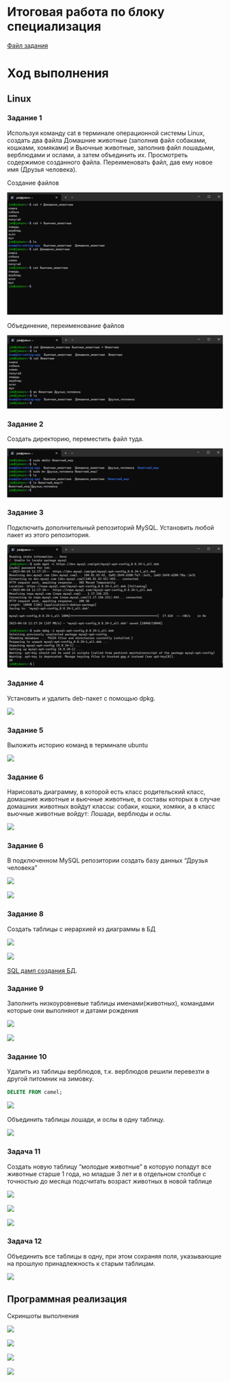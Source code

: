 # Итоговая работа по блоку специализация

<a href="task/Итоговая%20аттестация.pdf" target="_blank">Файл задания</a>

# Ход выполнения

## Linux

### Задание 1 
Используя команду cat в терминале операционной системы Linux, создать два файла Домашние животные (заполнив файл собаками, кошками, хомяками) и Вьючные животные, заполнив файл лошадьми, верблюдами и ослами, а затем объединить их. Просмотреть содержимое созданного файла. Переименовать файл, дав ему новое имя (Друзья человека).

Создание файлов

![](image/01.png)

Объединение, переименование файлов

![](image/02.png)


### Задание 2

Создать директорию, переместить файл туда. 

![](image/03.png)

### Задание 3 

Подключить дополнительный репозиторий MySQL. Установить любой пакет из этого репозитория.

![](image/04.png)

### Задание 4

Установить и удалить deb-пакет с помощью dpkg. 

![](image/img_005.png)

### Задание 5

Выложить историю команд в терминале ubuntu

![](image/img_006.png)

### Задание 6 

Нарисовать диаграмму, в которой есть класс родительский класс, домашние
животные и вьючные животные, в составы которых в случае домашних
животных войдут классы: собаки, кошки, хомяки, а в класс вьючные животные
войдут: Лошади, верблюды и ослы.

![](image/img_007.png)

### Задание 6

В подключенном MySQL репозитории создать базу данных “Друзья
человека”

![](image/img_008.png)

![](image/img_009.png)

### Задание 8

Создать таблицы с иерархией из диаграммы в БД

![](image/img_010.png)

![](image/img_011.png)

<a href="data/Animals.SQL" target="_blank">SQL дамп создания БД</a>.

### Задание 9

Заполнить низкоуровневые таблицы именами(животных), командами
которые они выполняют и датами рождения

![](image/img_012.png)

![](image/img_013.png)


### Задание 10

Удалить из таблицы верблюдов, т.к. верблюдов решили перевезти в другой
питомник на зимовку. 

```sql
DELETE FROM camel;
```

![](image/img_014.png)

Объединить таблицы лошади, и ослы в одну таблицу.

![](image/img_015.png)

### Задача 11

Создать новую таблицу “молодые животные” в которую попадут все
животные старше 1 года, но младше 3 лет и в отдельном столбце с точностью
до месяца подсчитать возраст животных в новой таблице

![](image/img_016.png)

![](image/img_017.png)

![](image/img_018.png)

### Задача 12

Объединить все таблицы в одну, при этом сохраняя поля, указывающие на
прошлую принадлежность к старым таблицам.

![](image/img_019.png)

## Программная реализация

Скриншоты выполнения

![](image/img_020.png)

![](image/img_021.png)

![](image/img_022.png)

![](image/img_023.png)